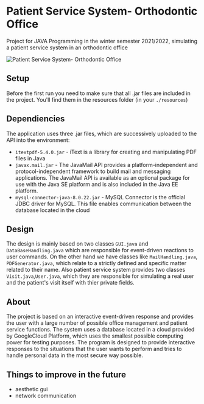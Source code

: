 # Patient Service System- Orthodontic Office

Project for JAVA Programming in the winter semester 2021/2022, simulating a patient service system in an orthodontic office

![Patient Service System- Orthodontic Office](https://github.com/Adam1904/SystemObslugiPacjenta-GabinetOrtodontyczny/blob/main/resources/icon.JPG)

## Setup

Before the first run you need to make sure that all .jar files are included in the project. You'll find them in the resources folder (in your `./resources`)

## Dependiencies 

The application uses three .jar files, which are successively uploaded to the API into the environment:
- `itextpdf-5.4.0.jar` - iText is a library for creating and manipulating PDF files in Java 
- `javax.mail.jar` - The JavaMail API provides a platform-independent and protocol-independent framework to build mail and messaging applications. The JavaMail API is available as an optional package for use with the Java SE platform and is also included in the Java EE platform.
- `mysql-connector-java-8.0.22.jar` - MySQL Connector is the official JDBC driver for MySQL. This file enables communication between the database located in the cloud

## Design

The design is mainly based on two classes `GUI.java` and `DataBaseHandling.java` which are responsible for event-driven reactions to user commands. On the other hand we have classes like `MailHandling.java`, `PDFGenerator.java`, which relate to a strictly defined and specific matter related to their name. Also patient service system provides two classes `Visit.java`,`User.java`, which they are responsible for simulating a real user and the patient's visit itself with thier private fields.

## About

The project is based on an interactive event-driven response and provides the user with a large number of possible office management and patient service functions.
The system uses a database located in a cloud provided by GoogleCloud Platform, which uses the smallest possible computing power for testing purposes.
The program is designed to provide interactive responses to the situations that the user wants to perform and tries to handle personal data in the most secure way possible.

## Things to improve in the future

- aesthetic gui
- network communication
